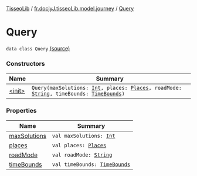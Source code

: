 [TisseoLib](../../index.md) / [fr.docjyJ.tisseoLib.model.journey](../index.md) / [Query](./index.md)

# Query

`data class Query` [(source)](https://github.com/docjyJ/TisseoLib/tree/master/src/main/kotlin/fr/docjyJ/tisseoLib/model/journey/Query.kt#L6)

### Constructors

| Name | Summary |
|---|---|
| [&lt;init&gt;](-init-.md) | `Query(maxSolutions: `[`Int`](https://kotlinlang.org/api/latest/jvm/stdlib/kotlin/-int/index.html)`, places: `[`Places`](../-places/index.md)`, roadMode: `[`String`](https://kotlinlang.org/api/latest/jvm/stdlib/kotlin/-string/index.html)`, timeBounds: `[`TimeBounds`](../-time-bounds/index.md)`)` |

### Properties

| Name | Summary |
|---|---|
| [maxSolutions](max-solutions.md) | `val maxSolutions: `[`Int`](https://kotlinlang.org/api/latest/jvm/stdlib/kotlin/-int/index.html) |
| [places](places.md) | `val places: `[`Places`](../-places/index.md) |
| [roadMode](road-mode.md) | `val roadMode: `[`String`](https://kotlinlang.org/api/latest/jvm/stdlib/kotlin/-string/index.html) |
| [timeBounds](time-bounds.md) | `val timeBounds: `[`TimeBounds`](../-time-bounds/index.md) |
